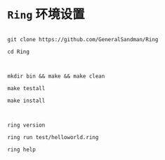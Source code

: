 # ```Ring``` 环境设置


```shell

git clone https://github.com/GeneralSandman/Ring

cd Ring



mkdir bin && make && make clean

make testall

make install



ring version

ring run test/helloworld.ring

ring help

```


